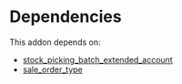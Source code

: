 # Dependencies

This addon depends on:

- [stock_picking_batch_extended_account](https://github.com/bringout/oca-workflow-process)
- [sale_order_type](https://github.com/bringout/oca-workflow-process)
